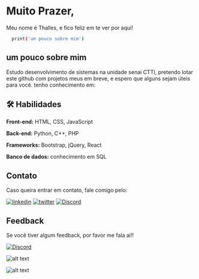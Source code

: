 
# Muito Prazer,

Meu nome é Thalles, e fico feliz em te ver por aqui!




```bash
  print('um pouco sobre mim')
```


## um pouco sobre mim

Estudo desenvolvimento de sistemas na unidade senai CTTI,
pretendo lotar este github com projetos meus em breve, e espero que alguns sejam úteis para você.
tenho conhecimento em:



## 🛠 Habilidades
**Front-end:** HTML, CSS, JavaScript

**Back-end:** Python, C++, PHP

**Frameworks:** Bootstrap, jQuery, React

**Banco de dados:** conhecimento em SQL 

##  Contato
Caso queira entrar em contato, fale comigo pelo:




[![linkedin](https://img.shields.io/badge/linkedin-0A66C2?style=for-the-badge&logo=linkedin&logoColor=white)](https://www.linkedin.com/in/thalles-daniel-66a604229)
[![twitter](https://img.shields.io/badge/twitter-1DA1F2?style=for-the-badge&logo=twitter&logoColor=white)](https://twitter.com/Thallez7?t=rqtgLRcewoIdhWGtfOLAGA&s=09)
[![Discord](https://img.shields.io/badge/-Discord-lightgrey?style=for-the-badge&logo=discord&logoColor=white)](https://discord.com/𝔓𝔢𝔰𝔱𝔦𝔠𝔦𝔡𝔢✞𝒴𝓊𝓀𝓀𝓎#0463.)

## Feedback

Se você tiver algum feedback, por favor me fala ai!!

[![Discord](https://img.shields.io/badge/-Discord-lightgrey?style=for-the-badge&logo=discord&logoColor=white)](https://discord.com/#0463)


![alt text](https://data.whicdn.com/images/251113003/original.gif)


![alt text](https://www.alura.com.br/artigos/assets/como-criar-um-readme-para-seu-perfil-github/imagem15.gif)
